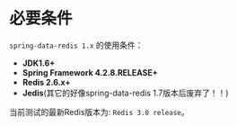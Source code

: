 必要条件
==============================================================
`spring-data-redis 1.x` 的使用条件：
+ **JDK1.6+**
+ **Spring Framework 4.2.8.RELEASE+**
+ **Redis 2.6.x+**
+ **Jedis**(其它的好像spring-data-redis 1.7版本后废弃了！！)

当前测试的最新Redis版本为: `Redis 3.0 release`。
